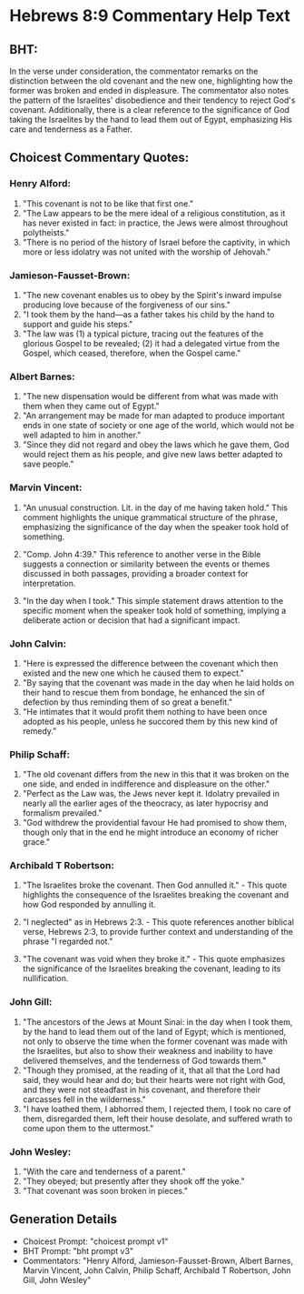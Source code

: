 # Hebrews 8:9 Commentary Help Text

## BHT:
In the verse under consideration, the commentator remarks on the distinction between the old covenant and the new one, highlighting how the former was broken and ended in displeasure. The commentator also notes the pattern of the Israelites' disobedience and their tendency to reject God's covenant. Additionally, there is a clear reference to the significance of God taking the Israelites by the hand to lead them out of Egypt, emphasizing His care and tenderness as a Father.

## Choicest Commentary Quotes:
### Henry Alford:
1. "This covenant is not to be like that first one." 
2. "The Law appears to be the mere ideal of a religious constitution, as it has never existed in fact: in practice, the Jews were almost throughout polytheists."
3. "There is no period of the history of Israel before the captivity, in which more or less idolatry was not united with the worship of Jehovah."

### Jamieson-Fausset-Brown:
1. "The new covenant enables us to obey by the Spirit's inward impulse producing love because of the forgiveness of our sins."
2. "I took them by the hand—as a father takes his child by the hand to support and guide his steps."
3. "The law was (1) a typical picture, tracing out the features of the glorious Gospel to be revealed; (2) it had a delegated virtue from the Gospel, which ceased, therefore, when the Gospel came."

### Albert Barnes:
1. "The new dispensation would be different from what was made with them when they came out of Egypt."
2. "An arrangement may be made for man adapted to produce important ends in one state of society or one age of the world, which would not be well adapted to him in another."
3. "Since they did not regard and obey the laws which he gave them, God would reject them as his people, and give new laws better adapted to save people."

### Marvin Vincent:
1. "An unusual construction. Lit. in the day of me having taken hold." This comment highlights the unique grammatical structure of the phrase, emphasizing the significance of the day when the speaker took hold of something. 

2. "Comp. John 4:39." This reference to another verse in the Bible suggests a connection or similarity between the events or themes discussed in both passages, providing a broader context for interpretation. 

3. "In the day when I took." This simple statement draws attention to the specific moment when the speaker took hold of something, implying a deliberate action or decision that had a significant impact.

### John Calvin:
1. "Here is expressed the difference between the covenant which then existed and the new one which he caused them to expect."
2. "By saying that the covenant was made in the day when he laid holds on their hand to rescue them from bondage, he enhanced the sin of defection by thus reminding them of so great a benefit."
3. "He intimates that it would profit them nothing to have been once adopted as his people, unless he succored them by this new kind of remedy."

### Philip Schaff:
1. "The old covenant differs from the new in this that it was broken on the one side, and ended in indifference and displeasure on the other."
2. "Perfect as the Law was, the Jews never kept it. Idolatry prevailed in nearly all the earlier ages of the theocracy, as later hypocrisy and formalism prevailed."
3. "God withdrew the providential favour He had promised to show them, though only that in the end he might introduce an economy of richer grace."

### Archibald T Robertson:
1. "The Israelites broke the covenant. Then God annulled it." - This quote highlights the consequence of the Israelites breaking the covenant and how God responded by annulling it. 

2. "I neglected" as in Hebrews 2:3. - This quote references another biblical verse, Hebrews 2:3, to provide further context and understanding of the phrase "I regarded not."

3. "The covenant was void when they broke it." - This quote emphasizes the significance of the Israelites breaking the covenant, leading to its nullification.

### John Gill:
1. "The ancestors of the Jews at Mount Sinai: in the day when I took them, by the hand to lead them out of the land of Egypt; which is mentioned, not only to observe the time when the former covenant was made with the Israelites, but also to show their weakness and inability to have delivered themselves, and the tenderness of God towards them."
2. "Though they promised, at the reading of it, that all that the Lord had said, they would hear and do; but their hearts were not right with God, and they were not steadfast in his covenant, and therefore their carcasses fell in the wilderness."
3. "I have loathed them, I abhorred them, I rejected them, I took no care of them, disregarded them, left their house desolate, and suffered wrath to come upon them to the uttermost."

### John Wesley:
1. "With the care and tenderness of a parent."
2. "They obeyed; but presently after they shook off the yoke."
3. "That covenant was soon broken in pieces."


## Generation Details
- Choicest Prompt: "choicest prompt v1"
- BHT Prompt: "bht prompt v3"
- Commentators: "Henry Alford, Jamieson-Fausset-Brown, Albert Barnes, Marvin Vincent, John Calvin, Philip Schaff, Archibald T Robertson, John Gill, John Wesley"
